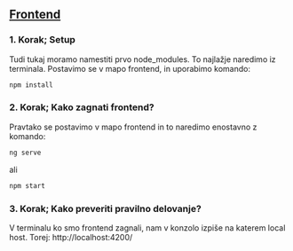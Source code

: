 ## <u>Frontend</u>

### 1. Korak; Setup

Tudi tukaj moramo namestiti prvo node_modules. To najlažje naredimo iz terminala. Postavimo se v mapo frontend, in uporabimo komando:

```bash
npm install
```
### 2. Korak; Kako zagnati frontend?
Pravtako se postavimo v mapo frontend in to naredimo enostavno z komando:

```bash
ng serve
```
ali

```bash
npm start
```

### 3. Korak; Kako preveriti pravilno delovanje?
V terminalu ko smo frontend zagnali, nam v konzolo izpiše na katerem local host. Torej: http://localhost:4200/ 
